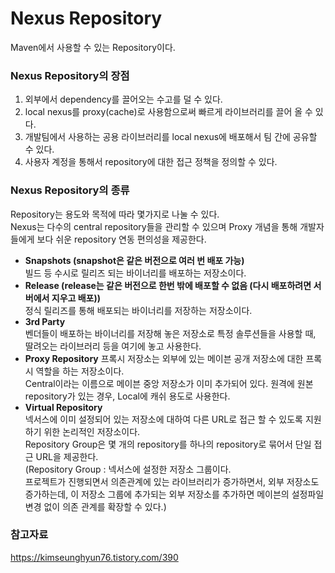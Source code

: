 # Nexus Repository
Maven에서 사용할 수 있는 Repository이다.
### Nexus Repository의 장점 
1. 외부에서 dependency를 끌어오는 수고를 덜 수 있다.
2. local nexus를 proxy(cache)로 사용함으로써 빠르게 라이브러리를 끌어 올 수 있다.
3. 개발팀에서 사용하는 공용 라이브러리를 local nexus에 배포해서 팀 간에 공유할 수 있다.
4. 사용자 계정을 통해서 repository에 대한 접근 정책을 정의할 수 있다.
### Nexus Repository의 종류
Repository는 용도와 목적에 따라 몇가지로 나눌 수 있다.  
Nexus는 다수의 central repository들을 관리할 수 있으며 Proxy 개념을 통해 개발자들에게 보다 쉬운 repository 연동 편의성을 제공한다.
- **Snapshots (snapshot은 같은 버전으로 여러 번 배포 가능)**  
빌드 등 수시로 릴리즈 되는 바이너리를 배포하는 저장소이다.
- **Release (release는 같은 버전으로 한번 밖에 배포할 수 없음 (다시 배포하려면 서버에서 지우고 배포))**  
정식 릴리즈를 통해 배포되는 바이너리를 저장하는 저장소이다.
- **3rd Party**  
벤더들이 배포하는 바이너리를 저장해 놓은 저장소로 특정 솔루션들을 사용할 때, 딸려오는 라이브러리 등을 여기에 놓고 사용한다.
- **Proxy Repository**
프록시 저장소는 외부에 있는 메이븐 공개 저장소에 대한 프록시 역할을 하는 저장소이다.  
Central이라는 이름으로 메이븐 중앙 저장소가 이미 추가되어 있다. 원격에 원본 repository가 있는 경우, Local에 캐쉬 용도로 사용한다.
- **Virtual Repository**  
넥서스에 이미 설정되어 있는 저장소에 대하여 다른 URL로 접근 할 수 있도록 지원하기 위한 논리적인 저장소이다.  
Repository Group은 몇 개의 repository를 하나의 repository로 묶어서 단일 접근 URL을 제공한다.  
(Repository Group : 넥서스에 설정한 저장소 그룹이다.  
프로젝트가 진행되면서 의존관계에 있는 라이브러리가 증가하면서, 외부 저장소도 증가하는데, 이 저장소 그룹에 추가되는 외부 저장소를 추가하면 메이븐의 설정파일 변경 없이 의존 관계를 확장할 수 있다.)
### 참고자료
https://kimseunghyun76.tistory.com/390
